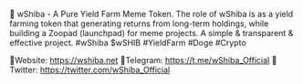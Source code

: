 🐾 wShiba - A Pure Yield Farm Meme Token.
The role of wShiba is as a yield farming token that generating returns from long-term holdings, while building a Zoopad (launchpad) for meme projects. A simple & transparent & effective project.
#wShiba $wSHIB #YieldFarm #Doge #Crypto

💎Website: https://wshiba.net
💎Telegram: https://t.me/wShiba_Official
💎Twitter: https://twitter.com/wShiba_Official
